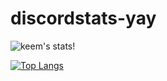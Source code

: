 # discordstats-yay

![keem's stats!](https://github-readme-stats.vercel.app/api?username=akeeme&show_icons=true&theme=github_dark&hide=contribs,stars)

[![Top Langs](https://github-readme-stats.vercel.app/api/top-langs/?username=akeeme&layout=compact)](https://github.com/anuraghazra/github-readme-stats)
